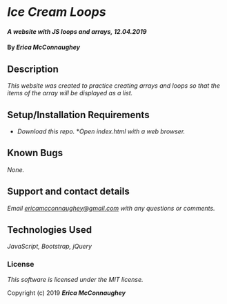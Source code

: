 # _Ice Cream Loops_

#### _A website with JS loops and arrays, 12.04.2019_

#### By _**Erica McConnaughey**_

## Description

_This website was created to practice creating arrays and loops so that the items of the array will be displayed as a list._

## Setup/Installation Requirements

* _Download this repo._
*_Open index.html with a web browser._

## Known Bugs

_None._

## Support and contact details

_Email ericamcconnaughey@gmail.com with any questions or comments._

## Technologies Used

_JavaScript, Bootstrap, jQuery_

### License

*This software is licensed under the MIT license.*

Copyright (c) 2019 **_Erica McConnaughey_**